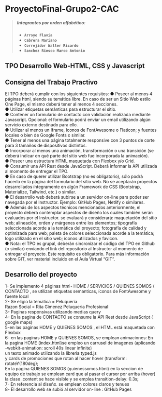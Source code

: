 # ProyectoFinal-Grupo2-CAC

>##### Integrantes por orden alfabético:
>* __`Arroyo Flavia`__
>* __`Cabrera Mariano`__
>* __`Correjidor Walter Ricardo`__
>* __`Sanchez Riesco Marco Antonio`__


## TPO Desarrollo Web-HTML, CSS y Javascript<br>


## Consigna del Trabajo Practivo

El TPO deberá cumplir con los siguientes requisitos:
● Poseer al menos 4 páginas html, siendo su temática libre. En caso de ser un Sitio
Web estilo One Page, el mismo deberá tener al menos 4 secciones.<br>
● Utilizar etiquetas semánticas para estructurar el sitio.<br>
● Contener un formulario de contacto con validación realizada mediante Javascript.
Opcional: el formulario podrá enviar un email utilizando algún servicio externo
destinado para ello.<br>
● Utilizar al menos un Iframe, íconos de FontAwesome o Flaticon; y fuentes locales o
bien de Google Fonts o similar.<br>
● Tener al menos una página totalmente responsive con 3 puntos de corte para 3
tamaños de dispositivos distintos.<br>
● Incorporar al menos una animación, transformación o una transición (se deberá
indicar en qué parte del sitio web fue incorporada la animación).<br>
● Poseer una estructura HTML maquetada con Flexbox y/o Grid.<br>
● Consumir una API Rest desde JavaScript. Deberá informar la API utilizada al
momento de entregar el TPO.<br>
● En caso de querer utilizar Bootstrap (no es obligatorio), sólo podrá hacerlo en la
página del formulario del sitio web. No se aceptarán proyectos desarrollados
íntegramente en algún Framework de CSS (Bootstrap, Materialize, Tailwind, etc.) o
similar.<br>
● El desarrollo web deberá subirse a un servidor on-line para poder ser navegada por
el Instructor. Ejemplo: GitHub Pages, Netlify o similares.<br>
● Además de los aspectos técnicos mencionados anteriormente, el proyecto deberá
contemplar aspectos de diseño los cuales también serán evaluados por el
Instructor.  se evaluará y
considerará: maquetación del sitio web; alineación, orden y márgenes entre los
elementos; tipografía seleccionada acorde a la temática del proyecto; fotografía de
calidad y optimizada para web; paleta de colores seleccionada acorde a la temática;
logo utilizado en el sitio web; íconos utilizados y favicon.<br>
● Nota: el TPO es grupal, deberán sincronizar el código del TPO en Github (o similar)
enviando el link del repositorio al Instructor al momento de entregar el proyecto.
Este requisito es obligatorio. Para más información sobre GIT, ver material incluído
en el Aula Virtual “GIT”.<br>

## Desarrollo del proyecto

1- Se implemento  4 páginas html- HOME / SERVICIOS / QUIENES SOMOS / CONTACTO , se utilizan etiquetas semanticas, íconos de FontAwesome y fuente local  <br>
2- Se eligio la tematica = Peluqueria <br> Razon Social = Rita Gimenez Peluqueria Profesional <br>
3-  Paginas responsivas utilizando medias query <br>
4- En la pagina de CONTACTO se consume la API Rest desde JavaScript ( google maps) <br>
5-en las paginas HOME y QUIENES SOMOS , el HTML está  maquetada con Flexbox<br>
6- en las paginas HOME y QUIENES SOMOS, se emplean animaciones: En la pagina HOME (index.html)se empleo un carrusel de imagenes (aplicando   -webkit-animation: scroll 40s linear infinite) <br>
 un texto animado utilizando la libreria typed.js  <br>
y cards de promociones que rotan al hacer hover (transform: rotateY(180deg); <br> En la pagina QUIENES SOMOS (quienessomos.html) en la seccion de equipo de trabajo se emplean card que al pasar el cursor por arriba (hover) la clase .content se hace visible  y se emplea  transition-delay: 0.3s;<br>
7- En referencia al diseño. se emplean colores claros y tenues<br>
8- El desarrollo web se subió al servidor on-line : GitHub Pages




